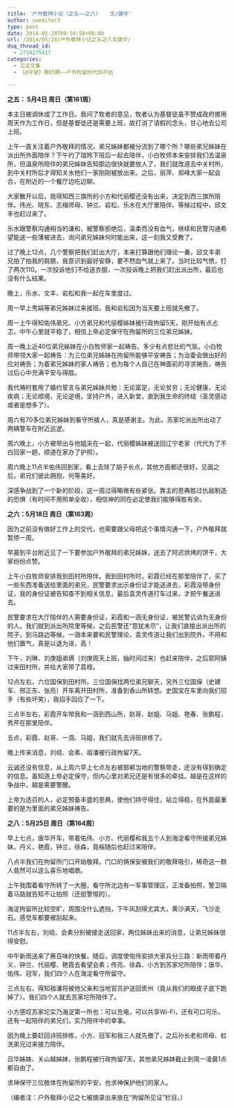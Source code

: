 ```yaml
---
title: '户外敬拜小记（之五——之八）   文/建华'
author: sweditor3
type: post
date: 2014-05-28T09:34:58+00:00
url: /2014/05/28/户外敬拜小记之五之八文建华/
dsq_thread_id:
  - 2718275417
categories:
  - 见证文集
  - 《@守望》第65期——户外拘留时代的开始

---
```

**之五： 5月4日 周日（第161周）**

本主日被调休成了工作日。我问了牧者的意见，牧者认为基督徒虽不赞成政府挪用周天作为工作日，但是基督徒还是需要上班，故打消了请假的念头，甘心地去公司上班。

上午一直关注着户外敬拜的情况，弟兄姊妹都被分流到了哪个所？哪些弟兄姊妹在派出所外面陪伴？下午约了瑞玲下班后一起去陪伴，小白牧师本来安排我们去温泉所，但温泉所陪伴的弟兄姊妹告知那边很快就要放人了，我们就改道去中关村所，到中关村所后才得知关水他们一家刚刚被放出来。之后，丽萍、郑峰大家一起会合，在附近的一个餐厅边吃边聊。

大家散开以后，我得知西三旗所的小方和代丽樱还没有出来，决定到西三旗所陪伴。伟光、晓东、志梅师母、钟兰、岩松、乐水在大厅里陪伴。等候过程中，邱文丰也赶过来了。

乐水跟警察沟通相当的谦和，被警察拒绝后，温柔而没有血气，继续和民警沟通希望能送一些薄被进去，询问弟兄姊妹何时能出来，这一刻我又受教了。

过了晚上12点，几个警察把我们赶出大厅，本来打算跟他们理论一番，邱文丰弟兄拍了拍我的肩膀，我意识到最好安静，要不然血气就上来了。当时比较气愤，打了两次110。一次投诉他们不给送衣服，一次投诉晚上把我们赶出派出所，最后也没有什么结果。

晚上，乐水、文丰、岩松和我一起在车里度过。

周一早上秀娟等弟兄姊妹过来接班。我和岩松因为当天要上班就先撤了。

周一上午得知佑伟弟兄、小方弟兄和代丽樱姊妹被行政拘留5天，刚开始有点忐忑，中午心里就平稳了，相信上帝必定保守在拘留所的三位弟兄姊妹。

周一晚上近40位弟兄姊妹在小白牧师家一起祷告。多少有点悲壮的气氛，小白牧师带领大家一起祷告：为三位弟兄姊妹在拘留所能够平安祷告；为治委会做出好的应对祷告；为着弟兄姊妹的家人祷告；也为每个人自己在神面前的寻求祷告，祷告过后心中充满平安与得胜。

我代祷时套用了婚约誓言与弟兄姊妹共勉：无论富足，无论贫穷；无论健康，无论疾病；无论顺境，无论逆境，坚持户外，进入新堂，直到我生命的终结（圣灵感动或者是想多了）。

周六有70多位弟兄姊妹到看守所接人，真是感谢主。为此，苏家坨派出所出动了两辆警车在附近巡逻。

周六晚上，小方被带出与他姐夫在一起，代丽樱姊妹被送回辽宁老家（代代为了不白回家一趟，顺道在家办了护照）。

周六晚上11点半佑伟回到家，看上去除了胡子长点，其他方面都还很好。见面之后，弟兄们彼此拥抱，何等美好。

深感争战到了一个新的阶段，这一周过得略微有些紧张。靠主的恩典胜过仇敌制造的恐惧（有时间不用照单全收），相信神的同在必定使我们能够得胜有余。

**之六：5月18日 周日（第163周）**

因为之前没有做好工作上的交代，也需要跟父母把这个事情沟通一下，户外敬拜就暂停一周。

早晨到平台附近见了一下要参加户外敬拜的弟兄姊妹，送去了阿迟烘烤的饼干，大家纷纷点赞。

上午小白牧师安排我到田村所陪伴。我到田村所时，彩霞已经在那里陪伴了，买了一些东西准备送给里面的弟兄，民警要求出示身份证才能送进去，彩霞没带身份证，我的身份证被告知查不到相关信息，最后袁灵传道打车过来，才把午餐送进去。

民警要求在大厅陪伴的人需要身份证，彩霞和一涵无身份证，被民警讥诮为无身份的人。我们就到派出所院里等候，之后民警还“意犹未尽”，让我们直接出派出所的院子，到马路边等候，一涵本来要和民警理论，袁灵传道让我们出到院外，不用和他们置气，真是以退为进，高！

下午，刘琳、刘庚姐弟俩（刘庚周天上班，抽时间过来）也赶来陪伴，之后郭阿姨过来田村所，并给大家带了荔枝。

12点左右，六位国保到田村所。三位国保找两位弟兄聊天，另外三位国保（史建军、邢正东、张亮）开车离开田村所，准备到香山所转悠。史国宝在车里向我们招手（有些坏笑），我招手回应了一下。

三点半左右，彩霞开车带我和一涵到西山所，赵哥、赵姐、马姐、艳春、张鹏程，秀芹在那里陪伴。

五点，彩霞、赵哥、一涵、马姐，我们就先去诗班排练了。

晚上传来消息，刘峣、会素、祖潘被行政拘留7天。

云诚还没有信息，从上周六早上七点左右被邯郸当地的警察带走，还没有得到确定的信息。虽知道上帝必定保守，但内心里对弟兄还是有很多的牵挂。越是在这样的争战中，越是需要警醒。

上帝为选召的人，必定预备丰盛的恩典，使他们持守得住，站立得稳，在外面最重要的是为里面的弟兄姊妹祷告。

**之八：5月25日 周日（第164周）**

早上七点，唐华开车，带着佑伟、小方、代丽樱和我五个人到海淀看守所接弟兄姊妹。丹义，艳霞，钟兰，徐森，竟榕随后也赶过来陪伴。

八点半我们在拘留所门口开始敬拜。门口的俩保安被我们的敬拜吸引，稀奇这一群人竟然可以这么喜乐地唱歌。

上午我围着看守所转了一大圈，看守所北边有一军事管理区，正准备拍照，警卫隔着马路就告知不让拍照（还挺警惕的）。

海淀拘留所比较空旷，周围没什么遮挡，下午风刮得尤其大，黄沙满天，飞沙走石。感觉车都要被刮起来。

11点半左右，刘峣、会素分别被接走送回家，两位姊妹出来的消息，让弟兄姊妹很得安慰。

中午新雨送来了赛百味的快餐。随后，调度使佑伟安排大家兵分三路：新雨带着丹义、钟兰、代丽樱、艳霞去看望会素；传亮、徐森、小方到苏家坨所陪伴；唐华、佑伟、冠军，我们四个人在海淀看守所留守。

三点左右，得知祖潘将被他父亲和当地官员护送回贵州（竟从我们的眼皮子底下跑掉了）。我们四个人就去苏家坨所陪伴了。

小方感叹苏家坨实乃海淀第一所也：可以充电，可以共享Wi-Fi，还有可口可乐，还有一起陪伴的弟兄们，实乃陪伴中的幸事。

因为晚上要赶回诗班排练，小方、冠军和我三人就先撤了，之后孙长老和师母、虹洗弟兄过来接力陪伴。

吕华姊妹、关山越姊妹，张鹏程被行政拘留7天，其他弟兄姊妹截止到周一凌晨1点都自由了。

求神保守三位肢体在拘留所的平安，也求神保护他们的家人。

（编者注：户外敬拜小记之七被摘录出来放在“拘留所见证”栏目。）